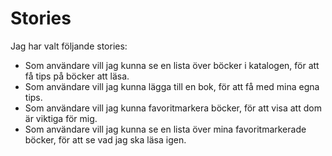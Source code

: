 # Stories

Jag har valt följande stories:
* Som användare vill jag kunna se en lista över böcker i katalogen, för att få tips på böcker att läsa.
* Som användare vill jag kunna lägga till en bok, för att få med mina egna tips.
* Som användare vill jag kunna favoritmarkera böcker, för att visa att dom är viktiga för mig.
* Som användare vill jag kunna se en lista över mina favoritmarkerade böcker, för att se vad jag ska läsa igen.
